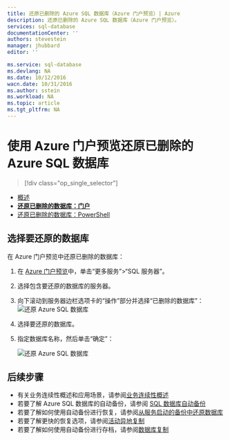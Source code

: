 ```yaml
---
title: 还原已删除的 Azure SQL 数据库（Azure 门户预览）| Azure
description: 还原已删除的 Azure SQL 数据库（Azure 门户预览）。
services: sql-database
documentationCenter: ''
authors: stevestein
manager: jhubbard
editor: ''

ms.service: sql-database
ms.devlang: NA
ms.date: 10/12/2016
wacn.date: 10/31/2016
ms.author: sstein
ms.workload: NA
ms.topic: article
ms.tgt_pltfrm: NA
---
```


# 使用 Azure 门户预览还原已删除的 Azure SQL 数据库

> [!div class="op_single_selector"]
- [概述](./sql-database-recovery-using-backups.md)
- [**还原已删除的数据库：门户**](./sql-database-restore-deleted-database-portal.md)
- [还原已删除的数据库：PowerShell](./sql-database-restore-deleted-database-powershell.md)

## 选择要还原的数据库 

在 Azure 门户预览中还原已删除的数据库：

1. 在 [Azure 门户预览](https://portal.azure.cn)中，单击“更多服务”>“SQL 服务器”。
3.  选择包含要还原的数据库的服务器。
4.  向下滚动到服务器边栏选项卡的“操作”部分并选择“已删除的数据库”：
    ![还原 Azure SQL 数据库](./media/sql-database-restore-deleted-database-portal/restore-deleted-trashbin.png)
5.  选择要还原的数据库。
6.  指定数据库名称，然后单击“确定”：

    ![还原 Azure SQL 数据库](./media/sql-database-restore-deleted-database-portal/restore-deleted.png)

## 后续步骤

- 有关业务连续性概述和应用场景，请参阅[业务连续性概述](./sql-database-business-continuity.md)
- 若要了解 Azure SQL 数据库的自动备份，请参阅 [SQL 数据库自动备份](./sql-database-automated-backups.md)
- 若要了解如何使用自动备份进行恢复，请参阅[从服务启动的备份中还原数据库](./sql-database-recovery-using-backups.md)
- 若要了解更快的恢复选项，请参阅[活动异地复制](./sql-database-geo-replication-overview.md)
- 若要了解如何使用自动备份进行存档，请参阅[数据库复制](./sql-database-copy.md)

<!---HONumber=Mooncake_1024_2016-->